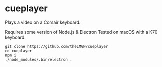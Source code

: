 # cueplayer
Plays a video on a Corsair keyboard.

Requires some version of Node.js & Electron
Tested on macOS with a K70 keyboard.
```
git clone https://github.com/theLMGN/cueplayer
cd cueplayer
npm i
./node_modules/.bin/electron .
```
